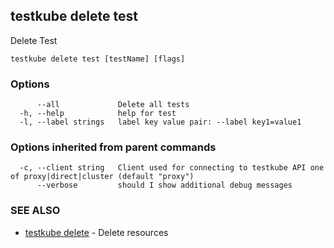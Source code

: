 ## testkube delete test

Delete Test

```
testkube delete test [testName] [flags]
```

### Options

```
      --all             Delete all tests
  -h, --help            help for test
  -l, --label strings   label key value pair: --label key1=value1
```

### Options inherited from parent commands

```
  -c, --client string   Client used for connecting to testkube API one of proxy|direct|cluster (default "proxy")
      --verbose         should I show additional debug messages
```

### SEE ALSO

* [testkube delete](testkube_delete.md)	 - Delete resources

